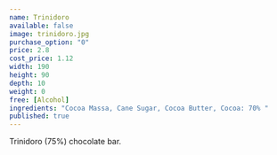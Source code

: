 ```yaml
---
name: Trinidoro
available: false
image: trinidoro.jpg
purchase_option: "0"
price: 2.8
cost_price: 1.12
width: 190
height: 90
depth: 10
weight: 0
free: [Alcohol]
ingredients: "Cocoa Massa, Cane Sugar, Cocoa Butter, Cocoa: 70% "
published: true
---
```

Trinidoro (75%) chocolate bar.